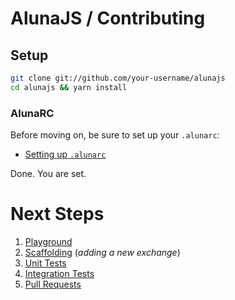# AlunaJS / Contributing

## Setup

```bash
git clone git://github.com/your-username/alunajs
cd alunajs && yarn install
```

### AlunaRC
Before moving on, be sure to set up your `.alunarc`:
- [Setting up `.alunarc`](alunarc.md)

Done.
You are set.

# Next Steps

  1. [Playground](../.playground)
  1. [Scaffolding](../.scaffolding) (_adding a new exchange_)
  1. [Unit Tests](../test)
  1. [Integration Tests](../test/e2e)
  1. [Pull Requests](pull-requests.md)
